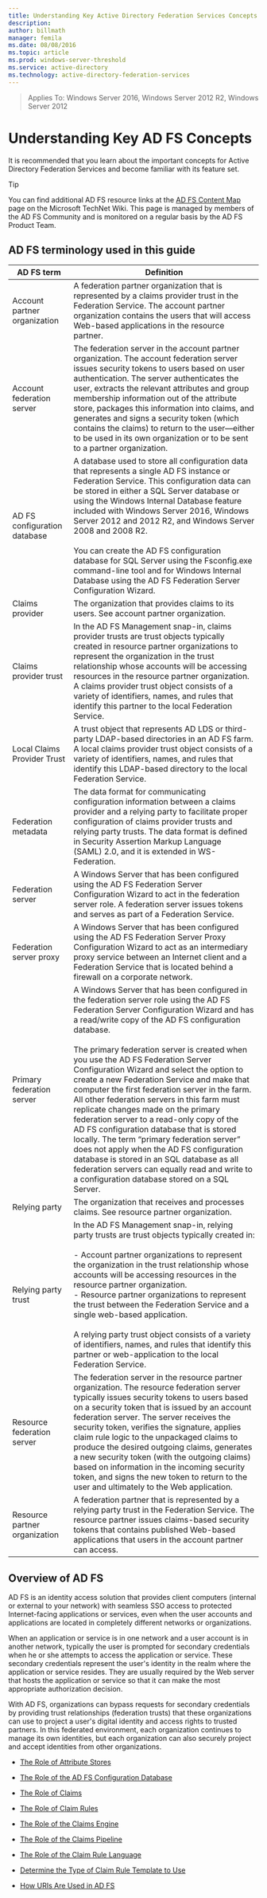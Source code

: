 ```yaml
---
title: Understanding Key Active Directory Federation Services Concepts
description:
author: billmath
manager: femila
ms.date: 08/08/2016
ms.topic: article
ms.prod: windows-server-threshold
ms.service: active-directory
ms.technology: active-directory-federation-services
---
```


>Applies To: Windows Server 2016, Windows Server 2012 R2, Windows Server 2012

# Understanding Key AD FS Concepts
It is recommended that you learn about the important concepts for Active Directory Federation Services and become familiar with its feature set.  
  
> [!TIP]  
> You can find additional AD FS resource links at the [AD FS Content Map](http://social.technet.microsoft.com/wiki/contents/articles/2735.aspx) page on the Microsoft TechNet Wiki. This page is managed by members of the AD FS Community and is monitored on a regular basis by the AD FS Product Team.  
  
## AD FS terminology used in this guide  
  
|AD FS term|Definition|  
|--------------|--------------|  
|Account partner organization|A federation partner organization that is represented by a claims provider trust in the Federation Service. The account partner organization contains the users that will access Web\-based applications in the resource partner.|  
|Account federation server|The federation server in the account partner organization. The account federation server issues security tokens to users based on user authentication. The server authenticates the user, extracts the relevant attributes and group membership information out of the attribute store, packages this information into claims, and generates and signs a security token \(which contains the claims\) to return to the user—either to be used in its own organization or to be sent to a partner organization.|  
|AD FS configuration database|A database used to store all configuration data that represents a single AD FS instance or Federation Service. This configuration data can be stored in either a SQL Server database or using the Windows Internal Database feature included with Windows Server 2016, Windows Server 2012 and 2012 R2, and Windows Server 2008 and 2008 R2. </br></br>You can create the AD FS configuration database for SQL Server using the Fsconfig.exe command\-line tool and for Windows Internal Database using the AD FS Federation Server Configuration Wizard.|  
|Claims provider|The organization that provides claims to its users. See account partner organization.|  
|Claims provider trust|In the AD FS Management snap\-in, claims provider trusts are trust objects typically created in resource partner organizations to represent the organization in the trust relationship whose accounts will be accessing resources in the resource partner organization. A claims provider trust object consists of a variety of identifiers, names, and rules that identify this partner to the local Federation Service.|  
|Local Claims Provider Trust|A trust object that represents AD LDS or third\-party LDAP\-based directories in an AD FS farm. A local claims provider trust object consists of a variety of identifiers, names, and rules that identify this LDAP\-based directory to the local Federation Service.|  
|Federation metadata|The data format for communicating configuration information between a claims provider and a relying party to facilitate proper configuration of claims provider trusts and relying party trusts. The data format is defined in Security Assertion Markup Language \(SAML\) 2.0, and it is extended in WS\-Federation.|  
|Federation server|A Windows Server that has been configured using the AD FS Federation Server Configuration Wizard to act in the federation server role. A federation server issues tokens and serves as part of a Federation Service.|  
|Federation server proxy|A Windows Server that has been configured using the AD FS Federation Server Proxy Configuration Wizard to act as an intermediary proxy service between an Internet client and a Federation Service that is located behind a firewall on a corporate network.|  
|Primary federation server|A Windows Server that has been configured in the federation server role using the AD FS Federation Server Configuration Wizard and has a read\/write copy of the AD FS configuration database. </br></br> The primary federation server is created when you use the AD FS Federation Server Configuration Wizard and select the option to create a new Federation Service and make that computer the first federation server in the farm. All other federation servers in this farm must replicate changes made on the primary federation server to a read\-only copy of the AD FS configuration database that is stored locally. The term “primary federation server” does not apply when the AD FS configuration database is stored in an SQL database as all federation servers can equally read and write to a configuration database stored on a SQL Server.|  
|Relying party|The organization that receives and processes claims. See resource partner organization.|  
|Relying party trust|In the AD FS Management snap\-in, relying party trusts are trust objects typically created in:<br /><br />-   Account partner organizations to represent the organization in the trust relationship whose accounts will be accessing resources in the resource partner organization.<br />-   Resource partner organizations to represent the trust between the Federation Service and a single web\-based application.<br /><br />A relying party trust object consists of a variety of identifiers, names, and rules that identify this partner or web\-application to the local Federation Service.|  
|Resource federation server|The federation server in the resource partner organization. The resource federation server typically issues security tokens to users based on a security token that is issued by an account federation server. The server receives the security token, verifies the signature, applies claim rule logic to the unpackaged claims to produce the desired outgoing claims, generates a new security token \(with the outgoing claims\) based on information in the incoming security token, and signs the new token to return to the user and ultimately to the Web application.|  
|Resource partner organization|A federation partner that is represented by a relying party trust in the Federation Service. The resource partner issues claims\-based security tokens that contains published Web\-based applications that users in the account partner can access.|  
  
## Overview of AD FS  
AD FS is an identity access solution that provides client computers \(internal or external to your network\) with seamless SSO access to protected Internet\-facing applications or services, even when the user accounts and applications are located in completely different networks or organizations.  
  
When an application or service is in one network and a user account is in another network, typically the user is prompted for secondary credentials when he or she attempts to access the application or service. These secondary credentials represent the user's identity in the realm where the application or service resides. They are usually required by the Web server that hosts the application or service so that it can make the most appropriate authorization decision.  
  
With AD FS, organizations can bypass requests for secondary credentials by providing trust relationships \(federation trusts\) that these organizations can use to project a user's digital identity and access rights to trusted partners. In this federated environment, each organization continues to manage its own identities, but each organization can also securely project and accept identities from other organizations.  
  
-   [The Role of Attribute Stores](The-Role-of-Attribute-Stores.md)  
  
-   [The Role of the AD FS Configuration Database](The-Role-of-the-AD-FS-Configuration-Database.md)  
  
-   [The Role of Claims](The-Role-of-Claims.md)  
  
-   [The Role of Claim Rules](The-Role-of-Claim-Rules.md)  
  
-   [The Role of the Claims Engine](The-Role-of-the-Claims-Engine.md)  
  
-   [The Role of the Claims Pipeline](The-Role-of-the-Claims-Pipeline.md)  
  
-   [The Role of the Claim Rule Language](The-Role-of-the-Claim-Rule-Language.md)  
  
-   [Determine the Type of Claim Rule Template to Use](Determine-the-Type-of-Claim-Rule-Template-to-Use.md)  
  
-   [How URIs Are Used in AD FS](How-URIs-Are-Used-in-AD-FS.md)  
  

